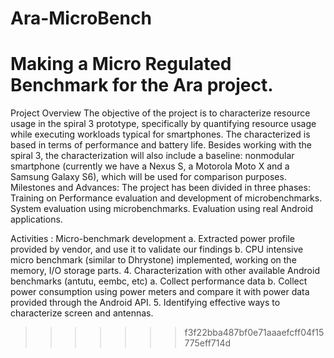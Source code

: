 # Ara-MicroBench
Making a Micro Regulated Benchmark for the Ara project.
===================================

Project Overview
The objective of the project is to characterize resource usage in the spiral 3 prototype,
specifically by quantifying resource usage while executing workloads typical for
smartphones. The characterized is based in terms of performance and battery life.
Besides working with the spiral 3, the characterization will also include a baseline: nonmodular
smartphone (currently we have a Nexus S, a Motorola Moto X and a Samsung
Galaxy S6), which will be used for comparison purposes.
Milestones and Advances:
The project has been divided in three phases: 
Training on Performance evaluation and development of microbenchmarks.
System evaluation using microbenchmarks.
Evaluation using real Android applications.

Activities :
Micro-benchmark development
a. Extracted power profile provided by vendor, and use it to validate our
findings
b. CPU intensive micro benchmark (similar to Dhrystone) implemented,
working on the memory, I/O storage parts.
4. Characterization with other available Android benchmarks (antutu, eembc, etc)
a. Collect performance data
b. Collect power consumption using power meters and compare it with power
data provided through the Android API.
5. Identifying effective ways to characterize screen and antennas.
>>>>>>> f3f22bba487bf0e71aaaefcff04f15775eff714d

